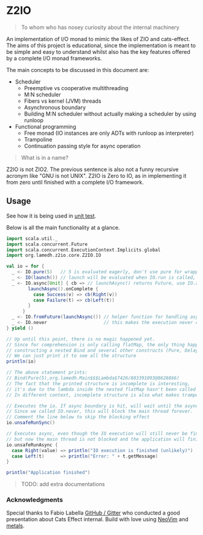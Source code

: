 # Z2IO

> To whom who has nosey curiosity about the internal machinery

An implementation of I/O monad to mimic the likes of ZIO and cats-effect. The aims of this project is educational, since the implementation is meant to be simple and easy to understand whilst also has the key features offered by a complete I/O monad frameworks.

The main concepts to be discussed in this document are:
- Scheduler
  - Preemptive vs cooperative multithreading
  - M:N scheduler
  - Fibers vs kernel (JVM) threads
  - Asynchronous boundary
  - Building M:N scheduler without actually making a scheduler by using runloop
- Functional programming
  - Free monad (IO instances are only ADTs with runloop as interpreter)
  - Trampoline
  - Continuation passing style for async operation

> What is in a name?

Z2IO is not ZIO2. The previous sentence is also not a funny recursive acronym like "GNU is not UNIX". Z2IO is Zero to IO, as in implementing it from zero until finished with a complete I/O framework.

## Usage
See how it is being used in [unit test](https://github.com/arinal/Z2IO/blob/master/src/test/scala/org/lamedh/z2io/core/Z2ioTest.scala).

Below is all the main functionality at a glance.

```scala
import scala.util._
import scala.concurrent.Future
import scala.concurrent.ExecutionContext.Implicits.global
import org.lamedh.z2io.core.Z2IO.IO

val io = for {
  _ <- IO.pure(5)   // 5 is evaluated eagerly, don't use pure for wrapping side effects
  _ <- IO(launch()) // launch will be evaluated when IO.run is called, executed on the same thread
  _ <- IO.async[Unit] { cb => // launchAsync() returns Future, use IO.async to wrap async operation
        launchAsync().onComplete {
          case Success(v) => cb(Right(v))
          case Failure(t) => cb(Left(t))
        }
      }
  _ <- IO.fromFuture(launchAsync()) // helper function for handling async future, does the same as previous operation
  _ <- IO.never                     // this makes the execution never complete
} yield ()

// Up until this point, there is no magic happened yet.
// Since for comprehension is only calling flatMap, the only thing happened is
// constructing a nested Bind and several other constructs (Pure, Delay, Async).
// We can just print it to see all the structure
println(io)

// The above statement prints:
// Bind(Pure(5),org.lamedh.Main$$$Lambda$7426/803391093@8628866)
// The fact that the printed structure is incomplete is interesting,
// it's due to the lambda inside the nested flatMap hasn't been called yet.
// In different context, incomplete structure is also what makes trampoline possible.

// Executes the io. If async boundary is hit, will wait until the async handler is finished.
// Since we called IO.never, this will block the main thread forever.
// Comment the line below to skip the blocking effect
io.unsafeRunSync()

// Executes async, even though the IO execution will still never be finished due to IO.never,
// but now the main thread is not blocked and the application will finish
io.unsafeRunAsync {
  case Right(value) => println("IO execution is finished (unlikely)")
  case Left(t)      => println("Error: " + t.getMessage)
}

println("Application finished")
```

> TODO: add extra documentations

### Acknowledgments
Special thanks to Fabio Labella [GitHub / Gitter](https://github.com/systemfw) who conducted a good presentation about Cats Effect internal.
Build with love using [NeoVim](https://neovim.io/) and [metals](https://scalameta.org/metals/).

